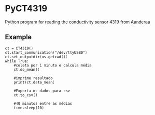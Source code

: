 # PyCT4319
Python program for reading the conductivity sensor 4319 from Aanderaa
## Example
```
ct = CT4319()
ct.start_communication("/dev/ttyUSB0")
ct.set_outputdir(os.getcwd())
while True:
    #coleta por 1 minuto e calcula média
    ct.do_mean()
    
    #imprime resultado
    print(ct.data_mean)
    
    #Exporta os dados para csv
    ct.to_csv()
    
    #40 minutos entre as médias
    time.sleep(10)

```
